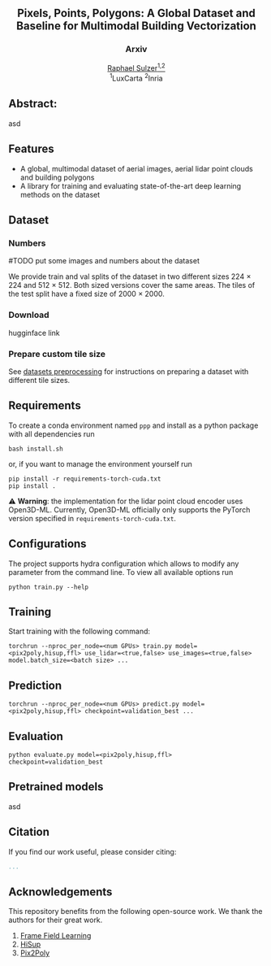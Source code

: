 <div align="center">
    <h2 align="center">Pixels, Points, Polygons: A Global Dataset and Baseline for Multimodal Building Vectorization</h2>
    <h3 align="center">Arxiv</h3>
    <a href="https://raphaelsulzer.de/">Raphael Sulzer<sup>1,2</sup></a><br>
    <sup>1</sup>LuxCarta <sup>2</sup>Inria
    <!-- <img src="./assets/sfo7.png" width=80% height=80%> -->
</div>


<!-- [[Project Webpage]()]    [[Paper](https://arxiv.org/abs/2412.07899)]    [[Video]()] -->

## Abstract:

asd

## Features

- A global, multimodal dataset of aerial images, aerial lidar point clouds and building polygons
- A library for training and evaluating state-of-the-art deep learning methods on the dataset


## Dataset

### Numbers

#TODO put some images and numbers about the dataset

<!-- ### Properties -->

We provide train and val splits of the dataset in two different sizes 224 $\times$ 224 and 512 $\times$ 512. Both sized versions cover the same areas. The tiles of the test split have a fixed size of 2000 $\times$ 2000.

### Download

hugginface link

### Prepare custom tile size

See [datasets preprocessing](data_preprocess) for instructions on preparing a dataset with different tile sizes.


## Requirements

To create a conda environment named `ppp` and install as a python package with all dependencies run
```
bash install.sh
```

or, if you want to manage the environment yourself run
```
pip install -r requirements-torch-cuda.txt
pip install .
```
⚠️ **Warning**: the implementation for the lidar point cloud encoder uses Open3D-ML. Currently, Open3D-ML officially only supports the PyTorch version specified in `requirements-torch-cuda.txt`.


## Configurations


The project supports hydra configuration which allows to modify any parameter from the command line.
To view all available options run
```
python train.py --help
```


## Training

Start training with the following command:

```
torchrun --nproc_per_node=<num GPUs> train.py model=<pix2poly,hisup,ffl> use_lidar=<true,false> use_images=<true,false> model.batch_size=<batch size> ...

```

## Prediction

```
torchrun --nproc_per_node=<num GPUs> predict.py model=<pix2poly,hisup,ffl> checkpoint=validation_best ...

```

## Evaluation

```
python evaluate.py model=<pix2poly,hisup,ffl> checkpoint=validation_best
```

## Pretrained models

asd

## Citation

If you find our work useful, please consider citing:
```bibtex
...
```

## Acknowledgements

This repository benefits from the following open-source work. We thank the authors for their great work.

1. [Frame Field Learning](https://github.com/Lydorn/Polygonization-by-Frame-Field-Learning)
2. [HiSup](https://github.com/SarahwXU/HiSup)
3. [Pix2Poly](https://github.com/yeshwanth95/Pix2Poly)

